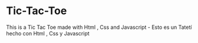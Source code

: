 # Tic-Tac-Toe
This is a Tic Tac Toe made with Html , Css and Javascript - Esto es un Tatetí hecho con Html , Css y Javascript
